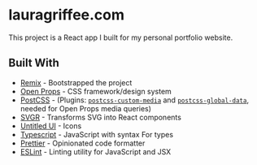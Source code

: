 # lauragriffee.com

This project is a React app I built for my personal portfolio website.

## Built With

- [Remix](https://remix.run/) - Bootstrapped the project
- [Open Props](https://open-props.style/) - CSS framework/design system
- [PostCSS](https://postcss.org/) - (Plugins: [`postcss-custom-media`](https://github.com/csstools/postcss-plugins/tree/main/plugins/postcss-custom-media) and [`postcss-global-data`](https://github.com/csstools/postcss-plugins/tree/main/plugins/postcss-global-data), needed for Open Props media queries)
- [SVGR](https://react-svgr.com/) - Transforms SVG into React components
- [Untitled UI](https://www.untitledui.com/) - Icons
- [Typescript](https://www.typescriptlang.org/) - JavaScript with syntax For types
- [Prettier](https://prettier.io/) - Opinionated code formatter
- [ESLint](https://eslint.org/) - Linting utility for JavaScript and JSX
